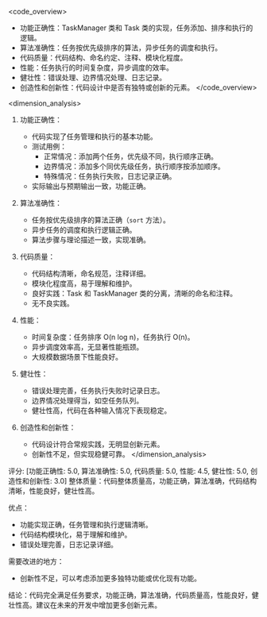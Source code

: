<code_overview>
- 功能正确性：TaskManager 类和 Task 类的实现，任务添加、排序和执行的逻辑。
- 算法准确性：任务按优先级排序的算法，异步任务的调度和执行。
- 代码质量：代码结构、命名约定、注释、模块化程度。
- 性能：任务执行的时间复杂度，异步调度的效率。
- 健壮性：错误处理、边界情况处理、日志记录。
- 创造性和创新性：代码设计中是否有独特或创新的元素。
</code_overview>

<dimension_analysis>
1. 功能正确性：
   - 代码实现了任务管理和执行的基本功能。
   - 测试用例：
     - 正常情况：添加两个任务，优先级不同，执行顺序正确。
     - 边界情况：添加多个同优先级任务，执行顺序按添加顺序。
     - 特殊情况：任务执行失败，日志记录正确。
   - 实际输出与预期输出一致，功能正确。

2. 算法准确性：
   - 任务按优先级排序的算法正确（`sort` 方法）。
   - 异步任务的调度和执行逻辑正确。
   - 算法步骤与理论描述一致，实现准确。

3. 代码质量：
   - 代码结构清晰，命名规范，注释详细。
   - 模块化程度高，易于理解和维护。
   - 良好实践：Task 和 TaskManager 类的分离，清晰的命名和注释。
   - 无不良实践。

4. 性能：
   - 时间复杂度：任务排序 O(n log n)，任务执行 O(n)。
   - 异步调度效率高，无显著性能瓶颈。
   - 大规模数据场景下性能良好。

5. 健壮性：
   - 错误处理完善，任务执行失败时记录日志。
   - 边界情况处理得当，如空任务队列。
   - 健壮性高，代码在各种输入情况下表现稳定。

6. 创造性和创新性：
   - 代码设计符合常规实践，无明显创新元素。
   - 创新性不足，但实现稳健可靠。
</dimension_analysis>

<summary>
评分: [功能正确性: 5.0, 算法准确性: 5.0, 代码质量: 5.0, 性能: 4.5, 健壮性: 5.0, 创造性和创新性: 3.0]
整体质量：代码整体质量高，功能正确，算法准确，代码结构清晰，性能良好，健壮性高。

优点：
- 功能实现正确，任务管理和执行逻辑清晰。
- 代码结构模块化，易于理解和维护。
- 错误处理完善，日志记录详细。

需要改进的地方：
- 创新性不足，可以考虑添加更多独特功能或优化现有功能。

结论：代码完全满足任务要求，功能正确，算法准确，代码质量高，性能良好，健壮性高。建议在未来的开发中增加更多创新元素。
</summary>